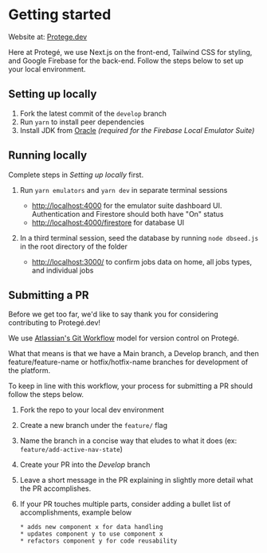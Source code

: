 # Getting started

Website at: [Protege.dev](https://protege.dev)

Here at Protegé, we use Next.js on the front-end, Tailwind CSS for styling, and Google Firebase for the back-end.
Follow the steps below to set up your local environment.

## Setting up locally

1. Fork the latest commit of the `develop` branch
2. Run `yarn` to install peer dependencies
3. Install JDK from [Oracle](https://www.oracle.com/java/technologies/javase-jdk15-downloads.html) _(required for the Firebase Local Emulator Suite)_

## Running locally

Complete steps in _Setting up locally_ first.

1. Run `yarn emulators` and `yarn dev` in separate terminal sessions
    - [http://localhost:4000](http://localhost:4000) for the emulator suite dashboard UI. Authentication and Firestore should both have "On" status
    - [http://localhost:4000/firestore](http://localhost:4000/firestore) for database UI

3. In a third terminal session, seed the database by running `node dbseed.js` in the root directory of the folder
    - [http://localhost:3000/](http://localhost:3000/) to confirm jobs data on home, all jobs types, and individual jobs

## Submitting a PR

Before we get too far, we'd like to say thank you for considering contributing to Protegé.dev!

We use [Atlassian's Git Workflow](https://www.atlassian.com/git/tutorials/comparing-workflows) model for version control on Protegé.

What that means is that we have a Main branch, a Develop branch, and then feature/feature-name or hotfix/hotfix-name branches for development of the platform.

To keep in line with this workflow, your process for submitting a PR should follow the steps below.

1. Fork the repo to your local dev environment
2. Create a new branch under the `feature/` flag
3. Name the branch in a concise way that eludes to what it does (ex: `feature/add-active-nav-state`)
4. Create your PR into the _Develop_ branch
5. Leave a short message in the PR explaining in slightly more detail what the PR accomplishes.

6. If your PR touches multiple parts, consider adding a bullet list of accomplishments, example below

   ```
   * adds new component x for data handling
   * updates component y to use component x
   * refactors component y for code reusability
   ```
